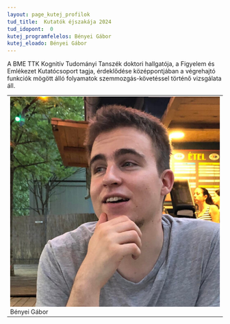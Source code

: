 ```yaml
---
layout: page_kutej_profilok
tud_title:  Kutatók éjszakája 2024
tud_idopont:  0
kutej_programfelelos: Bényei Gábor
kutej_eloado: Bényei Gábor
---
```


A BME TTK Kognitív Tudományi Tanszék doktori hallgatója, a Figyelem és Emlékezet Kutatócsoport tagja, érdeklődése középpontjában a végrehajtó funkciók mögött álló folyamatok szemmozgás-követéssel történő vizsgálata áll.

<table class="picture">
<tr>
<td>

<div class="gallery">
    <img src="images/benyei_arc.jpg" max-width="250" max-height="200">
  <div class="desc">Bényei Gábor</div>
</div>

</td>
</tr>
</table>
